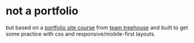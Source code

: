 # not a portfolio #

but based on a [portfolio site course](https://teamtreehouse.com/library/how-to-make-a-website)
from [team treehouse](https://teamtreehouse.com/) and built to get some practice
with css and responsive/mobile-first layouts.
